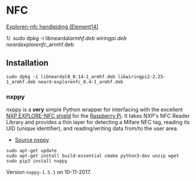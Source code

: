 NFC
===

[Exploren-nfc handleiding (Element14)](https://www.element14.com/community/servlet/JiveServlet/previewBody/65446-102-3-310028/AN11480.pdf)

1/. sudo dpkg -i libneardal<version>_armhf.deb wiringpi<version>.deb neardexplorenfc_<version>_armhf.deb

Installation
------------

```
sudo dpkg -i libneardal0_0.14-1_armhf.deb libwiringpi2-2.25-1_armhf.deb neard-explorenfc_0.4-1_armhf.deb
```

### nxppy

nxppy is a **very** simple Python wrapper for interfacing with the excellent <a href="https://www.newark.com/nxp/explore-nfc-ww/nfc-add-on-board-raspberry-pi/dp/45X6356">NXP EXPLORE-NFC shield</a> for the <a href="http://www.raspberrypi.org/">Raspberry Pi</a>.  It takes NXP's NFC Reader Library and provides a thin layer for detecting a Mifare NFC tag, reading its UID (unique identifier), and reading/writing data from/to the user area.</p>

- [Source nxppy](https://github.com/svvitale/nxppy)

```
sudo apt-get update
sudo apt-get install build-essential cmake python3-dev unzip wget
sudo pip3 install nxppy
```

Version `nxppy-1.5.1` on 10-11-2017.

